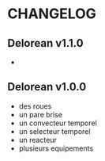 # CHANGELOG

## Delorean v1.1.0

- 

## Delorean v1.0.0

- des roues
- un pare brise
- un convecteur temporel
- un selecteur temporel
- un reacteur
- plusieurs equipements
